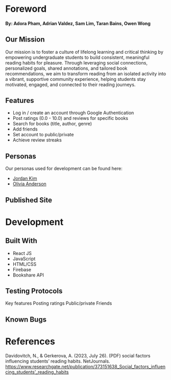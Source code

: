 # Foreword
#### By: Adora Pham, Adrian Valdez, Sam Lim, Taran Bains, Owen Wong

## Our Mission
Our mission is to foster a culture of lifelong learning and critical thinking by empowering undergraduate students to build consistent, meaningful reading habits for pleasure. Through leveraging social connections, personalized goals, shared annotations, and tailored book recommendations, we aim to transform reading from an isolated activity into a vibrant, supportive community experience, helping students stay motivated, engaged, and connected to their reading journeys.

## Features


* Log in / create an account through Google Authentication
* Post ratings (0.0 - 10.0) and reviews for specific books
* Search for books (title, author, genre)
* Add friends
* Set account to public/private 
* Achieve review streaks

## Personas
Our personas used for development can be found here:
* [Jordan Kim](src/imgs/jordan-kim-persona.png)
* [Olivia Anderson](src/imgs/olivia-anderson-persona.png)

## Published Site


# Development

## Built With
* React JS
* JavaScript
* HTML/CSS
* Firebase
* Bookshare API

## Testing Protocols
Key features
Posting ratings
Public/private
Friends

## Known Bugs

# References
Davidovitch, N., & Gerkerova, A. (2023, July 26). (PDF) social factors influencing students’ reading habits. NetJournals. https://www.researchgate.net/publication/373151638_Social_factors_influencing_students’_reading_habits

